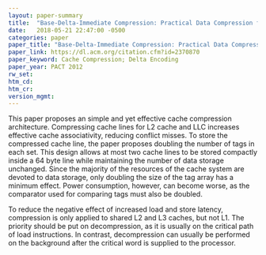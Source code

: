 ```yaml
---
layout: paper-summary
title:  "Base-Delta-Immediate Compression: Practical Data Compression for On-Chip Caches"
date:   2018-05-21 22:47:00 -0500
categories: paper
paper_title: "Base-Delta-Immediate Compression: Practical Data Compression for On-Chip Caches"
paper_link: https://dl.acm.org/citation.cfm?id=2370870
paper_keyword: Cache Compression; Delta Encoding
paper_year: PACT 2012
rw_set: 
htm_cd: 
htm_cr: 
version_mgmt: 
---
```


This paper proposes an simple and yet effective cache compression architecture. Compressing cache lines 
for L2 cache and LLC increases effective cache associativity, reducing conflict misses. To store the compressed 
cache line, the paper proposes doubling the number of tags in each set. This design allows at most two cache lines to
be stored compactly inside a 64 byte line while maintaining the number of data storage unchanged. Since the majority of 
the resources of the cache system are devoted to data storage, only doubling the size of the tag array has a minimum
effect. Power consumption, however, can become worse, as the comparator used for comparing tags must also be doubled.

To reduce the negative effect of increased load and store latency, compression is only applied to shared L2 and L3 caches,
but not L1. The priority should be put on decompression, as it is usually on the critical path of load instructions. 
In contrast, decompression can usually be performed on the background after the critical word is supplied to the processor.


